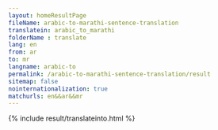 ```yaml
---
layout: homeResultPage
fileName: arabic-to-marathi-sentence-translation
translatein: arabic_to_marathi
folderName : translate
lang: en
from: ar
to: mr
langname: arabic-to
permalink: /arabic-to-marathi-sentence-translation/result
sitemap: false
nointernationalization: true
matchurls: en&&ar&&mr
---
```

{% include result/translateinto.html %}

<script src="/js/result/translation.js" data-foldername="{{page.folderName}}" data-lang="{{page.lang}}"></script>
